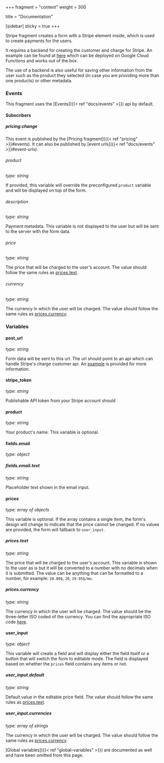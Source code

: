 +++
fragment = "content"
weight = 300

title = "Documentation"

[sidebar]
  sticky = true
+++

Stripe fragment creates a form with a Stripe element inside, which is used to create payments for the users.

It requires a backend for creating the customer and charge for Stripe. An example can be found at [here](https://syna.okkur.org/stripe-gcf) which can be deployed on Google Cloud Functions and works out of the box.

The use of a backend is also useful for saving other information from the user such as the product they selected (in case you are providing more than one products) or other metadata.

### Events

This fragment uses the [Events]({{< ref "docs/events" >}}) api by default.

#### Subscribers

##### pricing:change

This event is published by the [Pricing fragment]({{< ref "pricing" >}}#events). It can also be published by [event urls]({{< ref "docs/events" >}}#event-urls).

###### product
*type: string*

If provided, this variable will override the preconfigured `product` variable and will be displayed on top of the form.

###### description
*type: string*

Payment metadata. This variable is not displayed to the user but will be sent to the server with the form data.

###### price
*type: string*

The price that will be charged to the user's account. The value should follow the same rules as [prices.text](#prices-text).

###### currency
*type: string*

The currency in which the user will be charged. The value should follow the same rules as [prices.currency](#prices-currency).

### Variables

#### post_url
*type: string*

Form data will be sent to this url. The url should point to an api which can handle Stripe's charge customer api. An [example](https://syna.okkur.org/stripe-gcf) is provided for more information.

#### stripe_token
*type: string*

Publishable API token from your Stripe account should

#### product
*type: string*

Your product's name. This variable is optional.

#### fields.email
*type: object*

##### fields.email.text
*type: string*

Placeholder text shown in the email input.

#### prices
*type: array of objects*

This variable is optional. If the array contains a single item, the form's design will change to indicate that the price cannot be changed. If no values are provided, the form will fallback to `user_input`.

##### prices.text
*type: string*

The price that will be charged to the user's account. This variable is shown to the user as is but it will be converted to a number with no decimals when it is submitted. The value can be anything that can be formatted to a number, for example: `20.00$`, `20`, `19.95$/mo`.

##### prices.currency
*type: string*

The currency in which the user will be charged. The value should be the three-letter ISO coded of the currency. You can find the appropriate ISO code [here](https://stripe.com/docs/currencies#presentment-currencies).

#### user_input
*type: object*

This variable will create a field and will display either the field itself or a button that will switch the form to editable mode. The field is displayed based on whether the `prices` field contains any items or not.

##### user_input.default
*type: string*

Default value in the editable price field. The value should follow the same rules as [prices.text](#prices-text).

##### user_input.currencies
*type: array of strings*

The currency in which the user will be charged. The value should follow the same rules as [prices.currency](#prices-currency).

[Global variables]({{< ref "global-variables" >}}) are documented as well and have been omitted from this page.
